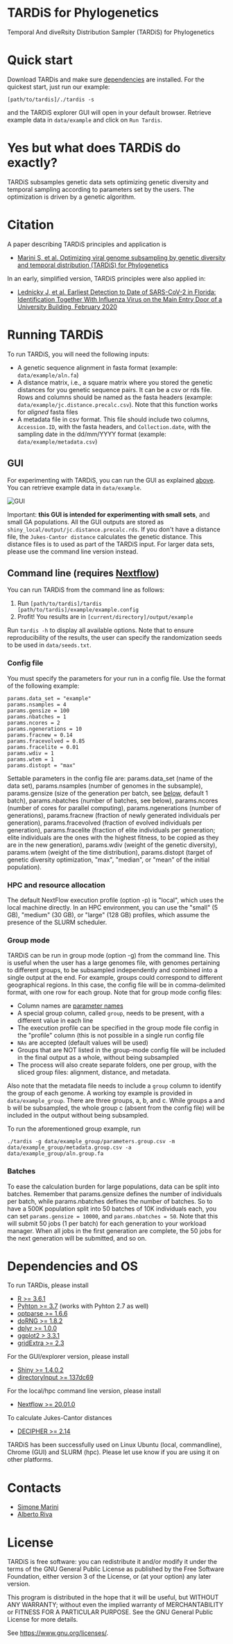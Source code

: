 # TARDiS for Phylogenetics
Temporal And diveRsity Distribution Sampler (TARDiS) for Phylogenetics

# Quick start
Download TARDis and make sure [dependencies](#dependencies-and-os) are installed. For the quickest start, just run our example:

`[path/to/tardis]/./tardis -s`

and the TARDiS explorer GUI will open in your default browser. Retrieve example data in `data/example` and click on `Run Tardis`.

# Yes but what does TARDiS do exactly?
TARDiS subsamples genetic data sets optimizing genetic diversity and temporal sampling according to parameters set by the users. The optimization is driven by a genetic algorithm.

# Citation
A paper describing TARDiS principles and application is

* [Marini S, et al. Optimizing viral genome subsampling by genetic diversity and temporal distribution (TARDiS) for Phylogenetics](https://www.biorxiv.org/content/10.1101/2021.01.15.426832v1)

In an early, simplified version, TARDiS principles were also applied in:

* [Lednicky J, et al. Earliest Detection to Date of SARS-CoV-2 in Florida: Identification Together With Influenza Virus on the Main Entry Door of a University Building, February 2020](https://www.researchsquare.com/article/rs-87486/v1)

# Running TARDiS
To run TARDiS, you will need the following inputs:

* A genetic sequence alignment in fasta format (example: `data/example/aln.fa`)
* A distance matrix, i.e., a square matrix where you stored the genetic distances for you genetic sequence pairs. It can be a csv or rds file. Rows and columns should be named as the fasta headers (example: `data/example/jc.distance.precalc.csv`). Note that this function works for *aligned* fasta files
* A metadata file in csv format. This file should include two columns, `Accession.ID`, with the fasta headers, and `Collection.date`, with the sampling date in the dd/mm/YYYY format (example: `data/example/metadata.csv`)

## GUI
For experimenting with TARDiS, you can run the GUI as explained [above](#quick-start). You can retrieve example data in `data/example`.

![GUI](/shiny_local/gui.png)

Important: **this GUI is intended for experimenting with small sets**, and small GA populations. All the GUI outputs are stored as `shiny_local/output/jc.distance.precalc.rds`. If you don't have a distance file, the `Jukes-Cantor distance` calculates the genetic distance. This distance files is to used as part of the TARDiS input. For larger data sets, please use the command line version instead. 

## Command line (requires [Nextflow](https://www.nextflow.io/))
You can run TARDiS from the command line as follows:

1. Run `[path/to/tardis]/tardis [path/to/tardis]/example/example.config`
2. Profit! You results are in `[current/directory]/output/example`

Run `tardis -h` to display all available options. Note that to ensure reproducibility of the results, the user can specify the randomization seeds to be used in `data/seeds.txt`.

### Config file
You must specify the parameters for your run in a config file. Use the format of the following example:
```
params.data_set = "example"
params.nsamples = 4
params.gensize = 100
params.nbatches = 1
params.ncores = 2
params.ngenerations = 10
params.fracnew = 0.14
params.fracevolved = 0.85
params.fracelite = 0.01
params.wdiv = 1
params.wtem = 1
params.distopt = "max"
```
Settable parameters in the config file are: params.data_set (name of the data set), params.nsamples (number of genomes in the subsample), params.gensize (size of the generation per batch, see [below](#batches), default 1 batch), params.nbatches (number of batches, see below), params.ncores (number of cores for parallel computing), params.ngenerations (number of generations), params.fracnew (fraction of newly generated individuals per generation), params.fracevolved (fraction of evolved individuals per generation), params.fracelite (fraction of elite individuals per generation; elite individuals are the ones with the highest fitness, to be copied as they are in the new generation), params.wdiv (weight of the genetic diversity), params.wtem (weight of the time distribution), params.distopt (target of genetic diversity optimization, "max", "median", or "mean" of the initial population).

### HPC and resource allocation
The default NextFlow execution profile (option -p) is "local", which uses the local machine directly. In an HPC environment, you can use the "small" (5 GB), "medium" (30 GB), or "large" (128 GB) profiles, which assume the presence of the SLURM scheduler.

### Group mode
TARDiS can be run in group mode (option -g) from the command line. This is useful when the user has a large genomes file, with genomes pertaining to different groups, to be subsampled independently and combined into a single output at the end. For example, groups could correspond to different geographical regions. 
In this case, the config file will be in comma-delimited format, with one row for each group. Note that for group mode config files:
* Column names are [parameter names](#config-file)
* A special group column, called `group`, needs to be present, with a different value in each line
* The execution profile can be specified in the group mode file config in the "profile" column (this is not possible in a single run config file
* `NAs` are accepted (default values will be used)
* Groups that are NOT listed in the group-mode config file will be included in the final output as a whole, without being subsampled
* The process will also create separate folders, one per group, with the sliced group files: alignment, distance, and metadata.

Also note that the metadata file needs to include a `group` column to identify the group of each genome.
A working toy example is provided in `data/example_group`. There are three groups, a, b, and c. While groups a and b will be subsampled, the whole group c (absent from the config file) will be included in the output without being subsampled.

To run the aforementioned group example, run

```
./tardis -g data/example_group/parameters.group.csv -m data/example_group/metadata.group.csv -a data/example_group/aln.group.fa
```



### Batches
To ease the calculation burden for large populations, data can be split into batches. Remember that params.gensize defines the number of individuals per batch, while params.nbatches
defines the number of batches. So to have a 500K population split into 50 batches of 10K individuals each, you can set `params.gensize = 10000`, and `params.nbatches = 50`. Note that this will submit 50 jobs (1 per batch) for each generation to your workload manager. When all jobs in the first generation are  complete, the 50 jobs for the next generation will be submitted, and so on.

# Dependencies and OS
To run TARDis, please install
* [R >= 3.6.1](https://www.r-project.org/)
* [Pyhton >= 3.7](https://www.python.org/) (works with Pyhton 2.7 as well)
* [optparse >= 1.6.6](https://cran.r-project.org/web/packages/optparse/index.html)
* [doRNG >= 1.8.2](https://cran.r-project.org/web/packages/doRNG/index.html)
* [dplyr >= 1.0.0](https://cran.r-project.org/web/packages/dplyr/index.html)
* [ggplot2 > 3.3.1](https://cran.r-project.org/web/packages/ggplot2/index.html)
* [gridExtra >= 2.3](https://cran.r-project.org/web/packages/gridExtra/index.html)

For the GUI/explorer version, please install
* [Shiny >= 1.4.0.2](https://www.r-project.org/nosvn/pandoc/shiny.html)
* [directoryInput >= 137dc69](https://github.com/wleepang/shiny-directory-input)

For the local/hpc command line version, please install
* [Nextflow >= 20.01.0](https://www.nextflow.io/docs/latest/getstarted.html)

To calculate Jukes-Cantor distances
* [DECIPHER >= 2.14](https://bioconductor.org/packages/release/bioc/html/DECIPHER.html)

TARDiS has been successfully used on Linux Ubuntu (local, commandline), Chrome (GUI) and SLURM (hpc). Please let use know if you are using it on other platforms.

# Contacts
* [Simone Marini](https://github.com/smarini)
* [Alberto Riva](https://github.com/albertoriva)

# License
TARDiS is free software: you can redistribute it and/or modify
it under the terms of the GNU General Public License as published by
the Free Software Foundation, either version 3 of the License, or
(at your option) any later version.

This program is distributed in the hope that it will be useful,
but WITHOUT ANY WARRANTY; without even the implied warranty of
MERCHANTABILITY or FITNESS FOR A PARTICULAR PURPOSE.  See the
GNU General Public License for more details.

See <https://www.gnu.org/licenses/>.

